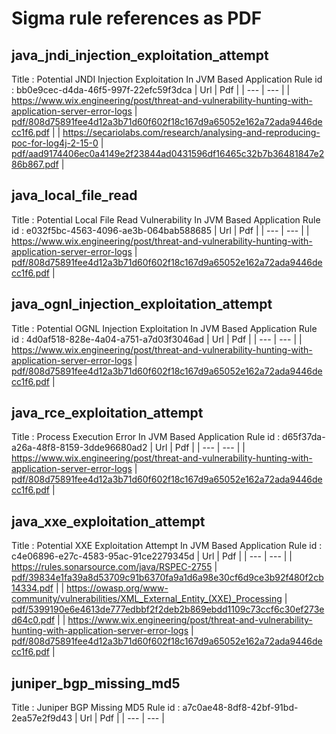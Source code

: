 # Sigma rule references as PDF

## java_jndi_injection_exploitation_attempt
Title : Potential JNDI Injection Exploitation In JVM Based Application
Rule id : bb0e9cec-d4da-46f5-997f-22efc59f3dca
| Url | Pdf |
| --- | --- |
| https://www.wix.engineering/post/threat-and-vulnerability-hunting-with-application-server-error-logs | [pdf/808d75891fee4d12a3b71d60f602f18c167d9a65052e162a72ada9446decc1f6.pdf](pdf/808d75891fee4d12a3b71d60f602f18c167d9a65052e162a72ada9446decc1f6.pdf) |
| https://secariolabs.com/research/analysing-and-reproducing-poc-for-log4j-2-15-0 | [pdf/aad9174406ec0a4149e2f23844ad0431596df16465c32b7b36481847e286b867.pdf](pdf/aad9174406ec0a4149e2f23844ad0431596df16465c32b7b36481847e286b867.pdf) |

## java_local_file_read
Title : Potential Local File Read Vulnerability In JVM Based Application
Rule id : e032f5bc-4563-4096-ae3b-064bab588685
| Url | Pdf |
| --- | --- |
| https://www.wix.engineering/post/threat-and-vulnerability-hunting-with-application-server-error-logs | [pdf/808d75891fee4d12a3b71d60f602f18c167d9a65052e162a72ada9446decc1f6.pdf](pdf/808d75891fee4d12a3b71d60f602f18c167d9a65052e162a72ada9446decc1f6.pdf) |

## java_ognl_injection_exploitation_attempt
Title : Potential OGNL Injection Exploitation In JVM Based Application
Rule id : 4d0af518-828e-4a04-a751-a7d03f3046ad
| Url | Pdf |
| --- | --- |
| https://www.wix.engineering/post/threat-and-vulnerability-hunting-with-application-server-error-logs | [pdf/808d75891fee4d12a3b71d60f602f18c167d9a65052e162a72ada9446decc1f6.pdf](pdf/808d75891fee4d12a3b71d60f602f18c167d9a65052e162a72ada9446decc1f6.pdf) |

## java_rce_exploitation_attempt
Title : Process Execution Error In JVM Based Application
Rule id : d65f37da-a26a-48f8-8159-3dde96680ad2
| Url | Pdf |
| --- | --- |
| https://www.wix.engineering/post/threat-and-vulnerability-hunting-with-application-server-error-logs | [pdf/808d75891fee4d12a3b71d60f602f18c167d9a65052e162a72ada9446decc1f6.pdf](pdf/808d75891fee4d12a3b71d60f602f18c167d9a65052e162a72ada9446decc1f6.pdf) |

## java_xxe_exploitation_attempt
Title : Potential XXE Exploitation Attempt In JVM Based Application
Rule id : c4e06896-e27c-4583-95ac-91ce2279345d
| Url | Pdf |
| --- | --- |
| https://rules.sonarsource.com/java/RSPEC-2755 | [pdf/39834e1fa39a8d53709c91b6370fa9a1d6a98e30cf6d9ce3b92f480f2cb14334.pdf](pdf/39834e1fa39a8d53709c91b6370fa9a1d6a98e30cf6d9ce3b92f480f2cb14334.pdf) |
| https://owasp.org/www-community/vulnerabilities/XML_External_Entity_(XXE)_Processing | [pdf/5399190e6e4613de777edbbf2f2deb2b869ebdd1109c73ccf6c30ef273ed64c0.pdf](pdf/5399190e6e4613de777edbbf2f2deb2b869ebdd1109c73ccf6c30ef273ed64c0.pdf) |
| https://www.wix.engineering/post/threat-and-vulnerability-hunting-with-application-server-error-logs | [pdf/808d75891fee4d12a3b71d60f602f18c167d9a65052e162a72ada9446decc1f6.pdf](pdf/808d75891fee4d12a3b71d60f602f18c167d9a65052e162a72ada9446decc1f6.pdf) |

## juniper_bgp_missing_md5
Title : Juniper BGP Missing MD5
Rule id : a7c0ae48-8df8-42bf-91bd-2ea57e2f9d43
| Url | Pdf |
| --- | --- |

